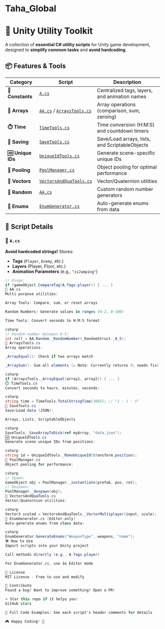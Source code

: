 # Taha_Global

# 🚀 Unity Utility Toolkit  

A collection of **essential C# utility scripts** for Unity game development, designed to **simplify common tasks** and **avoid hardcoding**.  

## 📦 Features & Tools  

| Category | Script | Description |
|----------|--------|-------------|
| **🔖 Constants** | [`A.cs`](#a) | Centralized tags, layers, and animation names |
| **🔄 Arrays** | [`AA.cs`](#aa) / [`ArraysTools.cs`](#arraytools) | Array operations (comparison, sum, zeroing) |
| **⏱️ Time** | [`TimeTools.cs`](#timetools) | Time conversion (H:M:S) and countdown timers |
| **💾 Saving** | [`SaveTools.cs`](#savetools) | Save/Load arrays, lists, and ScriptableObjects |
| **🆔 Unique IDs** | [`UniqueIdTools.cs`](#uniqueidtools) | Generate scene-specific unique IDs |
| **🧩 Pooling** | [`PoolManager.cs`](#poolmanager) | Object pooling for optimal performance |
| **🧮 Vectors** | [`VectorsAndQuaTools.cs`](#vectortools) | Vector/Quaternion utilities |
| **🎲 Random** | [`AA.cs`](#aa) | Custom random number generators |
| **📜 Enums** | [`EnumGenerator.cs`](#enumgenerator) | Auto-generate enums from data |

## 📄 Script Details  

### 🔷 `A.cs`  
**Avoid hardcoded strings!** Stores:  
- **Tags** (`Player`, `Enemy`, etc.)  
- **Layers** (Player, Floor, etc.)  
- **Animation Parameters** (e.g., `"isJumping"`)  

```csharp
// Usage:
if (gameObject.CompareTag(A.Tags.player)) { ... }
🔷 AA.cs
Multi-purpose utilities:

Array Tools: Compare, sum, or reset arrays

Random Numbers: Generate values in ranges (0-2, 0-100)

Time Tools: Convert seconds to H:M:S format

csharp
// Random number between 0-5:
int roll = AA.Random._RandomNumber(_RandomStruct._0_5);
🔷 ArraysTools.cs
Array operations:

_ArrayEqual(): Check if two arrays match

_ArraySum(): Sum all elements (⚠️ Note: Currently returns 0; needs fix)

csharp
if (ArraysTools._ArrayEqual(array1, array2)) { ... }
⏱️ TimeTools.cs
Convert seconds to hours, minutes, seconds:

csharp
string time = TimeTools.TotalStringTime(3665); // "1 : 1 : 5"
💾 SaveTools.cs
Save/Load data (JSON):

Arrays, Lists, ScriptableObjects

csharp
SaveTools._SaveArrayToDisk(ref myArray, "data.json");
🆔 UniqueIdTools.cs
Generate scene-unique IDs from positions:

csharp
string id = UniqueIdTools._MakeUniqueId(transform.position);
🧩 PoolManager.cs
Object pooling for performance:

csharp
// Spawn:
GameObject obj = PoolManager._instantiate(prefab, pos, rot);
// Despawn:
PoolManager._despawn(obj);
🧮 VectorsAndQuaTools.cs
Vector/Quaternion utilities:

csharp
Vector3 scaled = VectorsAndQuaTools._VectorMultiplayer(input, scale);
📜 EnumGenerator.cs (Editor-only)
Auto-generate enums from class data:

csharp
EnumGenerator.GenerateEnums("WeaponType", weapons, "name");
🛠️ How to Use
Import scripts into your Unity project

Call methods directly (e.g., A.Tags.player)

For EnumGenerator.cs, use in Editor mode

📜 License
MIT License - Free to use and modify

💬 Contribute
Found a bug? Want to improve something? Open a PR!

⭐ Star this repo if it helps you!
GitHub stars

🔗 Full Code Examples: See each script's header comments for details

🎮 Happy Coding! 🚀
